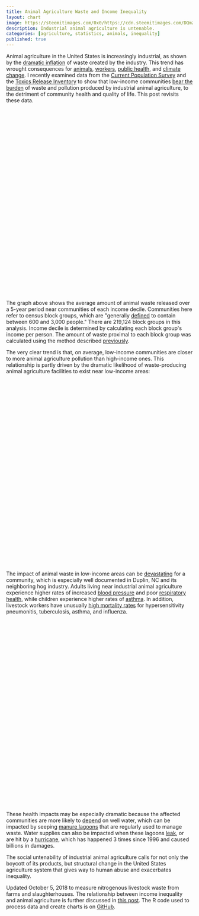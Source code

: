 ```yaml
---
title: Animal Agriculture Waste and Income Inequality
layout: chart
image: https://steemitimages.com/0x0/https://cdn.steemitimages.com/DQmZqALJiQKrkcVWTdRDHVsEpShyrSe9ipaanNJ1UwjXSmD/wasteIncome.png
description: Industrial animal agriculture is untenable.
categories: [agriculture, statistics, animals, inequality]
published: true
---
```


Animal agriculture in the United States is increasingly industrial, as shown by the [dramatic inflation](http://mackfinkel.com/agriculture/statistics/inequality/2018/02/02/waste-years.html) of waste created by the industry. This trend has wrought consequences for [animals](https://www.huffingtonpost.com/2014/03/17/factory-farming-facts_n_4063892.html), [workers](https://www.huffingtonpost.com/2014/03/17/factory-farming-facts_n_4063892.html), [public health](https://www.nytimes.com/2017/05/21/opinion/who-factory-farming-meat-industry-.html), and [climate change](http://www.fao.org/docrep/010/a0701e/a0701e00.HTM). I recently examined data from the [Current Population Survey](https://www.census.gov/programs-surveys/cps.html) and the [Toxics Release Inventory](https://www.epa.gov/toxics-release-inventory-tri-program) to show that low-income communities [bear the burden](http://mackfinkel.com/agriculture/statistics/animals/inequality/2017/12/19/waste-inequality.html) of waste and pollution produced by industrial animal agriculture, to the detriment of community health and quality of life. This post revisits these data.

<div id="htmlwidget-8e30ce73c6cc3f1dd16a" style="width:100%;height:500px;" class="highchart html-widget"></div>

The graph above shows the average amount of animal waste released over a 5-year period near communities of each income decile. Communities here refer to census block groups, which are "generally [defined](https://www.census.gov/geo/reference/gtc/gtc_bg.html) to contain between 600 and 3,000 people." There are 219,124 block groups in this analysis. Income decile is determined by calculating each block group's income per person. The amount of waste proximal to each block group was calculated using the method described [previously](http://mackfinkel.com/agriculture/statistics/animals/inequality/2017/12/19/waste-inequality.html).

The very clear trend is that, on average, low-income communities are closer to more animal agriculture pollution than high-income ones. This relationship is partly driven by the dramatic likelihood of waste-producing animal agriculture facilities to exist near low-income areas:

<div id="htmlwidget-5bb47c7fe6f6e86237cb" style="width:100%;height:500px;" class="highchart html-widget"></div>

The impact of animal waste in low-income areas can be [devastating](https://qz.com/433750/the-world-eats-cheap-bacon-at-the-expense-of-north-carolinas-rural-poor/) for a community, which is especially well documented in Duplin, NC and its neighboring hog industry. Adults living near industrial animal agriculture experience higher rates of increased [blood pressure](https://ehp.niehs.nih.gov/1205109/#tab1) and poor [respiratory health](https://www.ncbi.nlm.nih.gov/pmc/articles/PMC1817701/), while children experience higher rates of [asthma](https://www.ncbi.nlm.nih.gov/pubmed/16818539). In addition, livestock workers have unusually [high mortality rates](http://www.tandfonline.com/doi/abs/10.1080/10599240701881482) for hypersensitivity pneumonitis, tuberculosis, asthma, and influenza.

<div id="htmlwidget-dc7eff1c6603d32ef11f" style="width:100%;height:500px;" class="highchart html-widget"></div>

These health impacts may be especially dramatic because the affected communities are more likely to [depend](https://www.ncbi.nlm.nih.gov/pmc/articles/PMC1637958/) on well water, which can be impacted by seeping [manure lagoons](https://www.youtube.com/watch?v=ayGJ1YSfDXs) that are regularly used to manage waste. Water supplies can also be impacted when these lagoons [leak](http://www.wral.com/news/local/story/144011/), or are hit by a [hurricane](https://grist.org/food/why-the-heck-are-there-pig-farms-in-the-path-of-hurricanes/), which has happened 3 times since 1996 and caused billions in damages.

The social untenability of industrial animal agriculture calls for not only the boycott of its products, but structural change in the United States agriculture system that gives way to human abuse and exacerbates inequality.

<p class="text-muted">Updated October 5, 2018 to measure nitrogenous livestock waste from farms and slaughterhouses. The relationship between income inequality and animal agriculture is further discussed in <a href="http://mackfinkel.com/agriculture/statistics/animals/inequality/2018/06/04/income-animal-waste.html">this post</a>. The R code used to process data and create charts is on <a href="https://github.com/mackfinkel/misc/tree/master/posts/waste_posts">GitHub</a>.</p>

<script type="application/json" data-for="htmlwidget-8e30ce73c6cc3f1dd16a">{"x":{"hc_opts":{"title":{"text":"More toxic animal waste in low-income areas"},"yAxis":{"title":{"text":"Average 5-year waste (lbs)"}},"credits":{"enabled":true,"text":"Source: CPS & TRI, 2011-2015","href":"https://www.epa.gov/toxics-release-inventory-tri-program/tri-basic-data-files-calendar-years-1987-2016"},"exporting":{"enabled":false},"plotOptions":{"series":{"turboThreshold":0},"treemap":{"layoutAlgorithm":"squarified"},"bubble":{"minSize":5,"maxSize":25}},"annotationsOptions":{"enabledButtons":false},"tooltip":{"delayForDisplay":10,"valueDecimals":0,"shape":"rectangle","shared":true},"series":[{"group":"group","data":[{"incomeRounded":1,"wasteProxMean":77818.2612634419,"wasteNear":788,"incomeMedian":10790.1785714286,"nearWasteWasteProxMean":2163999.44043883,"x":1,"y":77818.2612634419},{"incomeRounded":2,"wasteProxMean":89686.8879852993,"wasteNear":628,"incomeMedian":15172.705601907,"nearWasteWasteProxMean":3129472.57392016,"x":2,"y":89686.8879852993},{"incomeRounded":3,"wasteProxMean":99737.6643323587,"wasteNear":456,"incomeMedian":18338.7670255045,"nearWasteWasteProxMean":4792657.23870755,"x":3,"y":99737.6643323587},{"incomeRounded":4,"wasteProxMean":50974.2238392921,"wasteNear":386,"incomeMedian":21073.1396866841,"nearWasteWasteProxMean":2893777.63469018,"x":4,"y":50974.2238392921},{"incomeRounded":5,"wasteProxMean":41370.8195035184,"wasteNear":290,"incomeMedian":23767.9064378665,"nearWasteWasteProxMean":3125922.05848653,"x":5,"y":41370.8195035184},{"incomeRounded":6,"wasteProxMean":38760.3360276407,"wasteNear":267,"incomeMedian":26581.7469204927,"nearWasteWasteProxMean":3181105.78042581,"x":6,"y":38760.3360276407},{"incomeRounded":7,"wasteProxMean":13417.758720382,"wasteNear":243,"incomeMedian":29942.5009167583,"nearWasteWasteProxMean":1209972.62073963,"x":7,"y":13417.758720382},{"incomeRounded":8,"wasteProxMean":14968.1851049502,"wasteNear":185,"incomeMedian":34352.4938147744,"nearWasteWasteProxMean":1772880.38929551,"x":8,"y":14968.1851049502},{"incomeRounded":9,"wasteProxMean":10789.6039541514,"wasteNear":132,"incomeMedian":41286.015037594,"nearWasteWasteProxMean":1791155.99581302,"x":9,"y":10789.6039541514},{"incomeRounded":10,"wasteProxMean":4099.80970184581,"wasteNear":86,"incomeMedian":58435.1081263695,"nearWasteWasteProxMean":1044593.37426565,"x":10,"y":4099.80970184581}],"type":"column","name":"Average 5-year waste (lbs)"}],"xAxis":{"title":{"text":"Income decile"}},"legend":{"enabled":false}},"theme":{"chart":{"backgroundColor":"transparent"}},"conf_opts":{"global":{"Date":null,"VMLRadialGradientURL":"http =//code.highcharts.com/list(version)/gfx/vml-radial-gradient.png","canvasToolsURL":"http =//code.highcharts.com/list(version)/modules/canvas-tools.js","getTimezoneOffset":null,"timezoneOffset":0,"useUTC":true},"lang":{"contextButtonTitle":"Chart context menu","decimalPoint":".","downloadJPEG":"Download JPEG image","downloadPDF":"Download PDF document","downloadPNG":"Download PNG image","downloadSVG":"Download SVG vector image","drillUpText":"Back to {series.name}","invalidDate":null,"loading":"Loading...","months":["January","February","March","April","May","June","July","August","September","October","November","December"],"noData":"No data to display","numericSymbols":["k","M","G","T","P","E"],"printChart":"Print chart","resetZoom":"Reset zoom","resetZoomTitle":"Reset zoom level 1:1","shortMonths":["Jan","Feb","Mar","Apr","May","Jun","Jul","Aug","Sep","Oct","Nov","Dec"],"thousandsSep":" ","weekdays":["Sunday","Monday","Tuesday","Wednesday","Thursday","Friday","Saturday"]}},"type":"chart","fonts":[],"debug":false},"evals":[],"jsHooks":[]}</script>
<script type="application/htmlwidget-sizing" data-for="htmlwidget-8e30ce73c6cc3f1dd16a">{"viewer":{"width":"100%","height":350,"padding":15,"fill":true},"browser":{"width":"100%","height":500,"padding":40,"fill":true}}</script>
<script type="application/json" data-for="htmlwidget-dc7eff1c6603d32ef11f">{"x":{"hc_opts":{"title":{"text":"Income decile by income per capita"},"yAxis":{"title":{"text":"Income per capita"}},"credits":{"enabled":true,"text":"Source: CPS 2011-2015","href":"https://www.census.gov/programs-surveys/cps.html"},"exporting":{"enabled":false},"plotOptions":{"series":{"turboThreshold":0},"treemap":{"layoutAlgorithm":"squarified"},"bubble":{"minSize":5,"maxSize":25}},"annotationsOptions":{"enabledButtons":false},"tooltip":{"delayForDisplay":10,"valueDecimals":0,"shape":"rectangle","shared":true},"series":[{"group":"group","data":[{"incomeRounded":1,"wasteProxMean":77818.2612634419,"wasteNear":788,"incomeMedian":10790.1785714286,"nearWasteWasteProxMean":2163999.44043883,"x":1,"y":10790.1785714286},{"incomeRounded":2,"wasteProxMean":89686.8879852993,"wasteNear":628,"incomeMedian":15172.705601907,"nearWasteWasteProxMean":3129472.57392016,"x":2,"y":15172.705601907},{"incomeRounded":3,"wasteProxMean":99737.6643323587,"wasteNear":456,"incomeMedian":18338.7670255045,"nearWasteWasteProxMean":4792657.23870755,"x":3,"y":18338.7670255045},{"incomeRounded":4,"wasteProxMean":50974.2238392921,"wasteNear":386,"incomeMedian":21073.1396866841,"nearWasteWasteProxMean":2893777.63469018,"x":4,"y":21073.1396866841},{"incomeRounded":5,"wasteProxMean":41370.8195035184,"wasteNear":290,"incomeMedian":23767.9064378665,"nearWasteWasteProxMean":3125922.05848653,"x":5,"y":23767.9064378665},{"incomeRounded":6,"wasteProxMean":38760.3360276407,"wasteNear":267,"incomeMedian":26581.7469204927,"nearWasteWasteProxMean":3181105.78042581,"x":6,"y":26581.7469204927},{"incomeRounded":7,"wasteProxMean":13417.758720382,"wasteNear":243,"incomeMedian":29942.5009167583,"nearWasteWasteProxMean":1209972.62073963,"x":7,"y":29942.5009167583},{"incomeRounded":8,"wasteProxMean":14968.1851049502,"wasteNear":185,"incomeMedian":34352.4938147744,"nearWasteWasteProxMean":1772880.38929551,"x":8,"y":34352.4938147744},{"incomeRounded":9,"wasteProxMean":10789.6039541514,"wasteNear":132,"incomeMedian":41286.015037594,"nearWasteWasteProxMean":1791155.99581302,"x":9,"y":41286.015037594},{"incomeRounded":10,"wasteProxMean":4099.80970184581,"wasteNear":86,"incomeMedian":58435.1081263695,"nearWasteWasteProxMean":1044593.37426565,"x":10,"y":58435.1081263695}],"type":"column","name":"Income"}],"xAxis":{"title":{"text":"Income decile"}},"legend":{"enabled":false}},"theme":{"chart":{"backgroundColor":"transparent"}},"conf_opts":{"global":{"Date":null,"VMLRadialGradientURL":"http =//code.highcharts.com/list(version)/gfx/vml-radial-gradient.png","canvasToolsURL":"http =//code.highcharts.com/list(version)/modules/canvas-tools.js","getTimezoneOffset":null,"timezoneOffset":0,"useUTC":true},"lang":{"contextButtonTitle":"Chart context menu","decimalPoint":".","downloadJPEG":"Download JPEG image","downloadPDF":"Download PDF document","downloadPNG":"Download PNG image","downloadSVG":"Download SVG vector image","drillUpText":"Back to {series.name}","invalidDate":null,"loading":"Loading...","months":["January","February","March","April","May","June","July","August","September","October","November","December"],"noData":"No data to display","numericSymbols":["k","M","G","T","P","E"],"printChart":"Print chart","resetZoom":"Reset zoom","resetZoomTitle":"Reset zoom level 1:1","shortMonths":["Jan","Feb","Mar","Apr","May","Jun","Jul","Aug","Sep","Oct","Nov","Dec"],"thousandsSep":" ","weekdays":["Sunday","Monday","Tuesday","Wednesday","Thursday","Friday","Saturday"]}},"type":"chart","fonts":[],"debug":false},"evals":[],"jsHooks":[]}</script>
<script type="application/htmlwidget-sizing" data-for="htmlwidget-dc7eff1c6603d32ef11f">{"viewer":{"width":"100%","height":350,"padding":15,"fill":true},"browser":{"width":"100%","height":500,"padding":40,"fill":true}}</script>
<script type="application/json" data-for="htmlwidget-5bb47c7fe6f6e86237cb">{"x":{"hc_opts":{"title":{"text":"Low-income areas near more waste producing facilities"},"yAxis":{"title":{"text":"Block groups near waste producing facilities"}},"credits":{"enabled":true,"text":"Source: CPS & TRI, 2011-2015","href":"https://www.epa.gov/toxics-release-inventory-tri-program/tri-basic-data-files-calendar-years-1987-2016"},"exporting":{"enabled":false},"plotOptions":{"series":{"turboThreshold":0},"treemap":{"layoutAlgorithm":"squarified"},"bubble":{"minSize":5,"maxSize":25}},"annotationsOptions":{"enabledButtons":false},"tooltip":{"delayForDisplay":10,"valueDecimals":0,"shape":"rectangle","shared":true},"series":[{"group":"group","data":[{"incomeRounded":1,"wasteProxMean":77818.2612634419,"wasteNear":788,"incomeMedian":10790.1785714286,"nearWasteWasteProxMean":2163999.44043883,"x":1,"y":788},{"incomeRounded":2,"wasteProxMean":89686.8879852993,"wasteNear":628,"incomeMedian":15172.705601907,"nearWasteWasteProxMean":3129472.57392016,"x":2,"y":628},{"incomeRounded":3,"wasteProxMean":99737.6643323587,"wasteNear":456,"incomeMedian":18338.7670255045,"nearWasteWasteProxMean":4792657.23870755,"x":3,"y":456},{"incomeRounded":4,"wasteProxMean":50974.2238392921,"wasteNear":386,"incomeMedian":21073.1396866841,"nearWasteWasteProxMean":2893777.63469018,"x":4,"y":386},{"incomeRounded":5,"wasteProxMean":41370.8195035184,"wasteNear":290,"incomeMedian":23767.9064378665,"nearWasteWasteProxMean":3125922.05848653,"x":5,"y":290},{"incomeRounded":6,"wasteProxMean":38760.3360276407,"wasteNear":267,"incomeMedian":26581.7469204927,"nearWasteWasteProxMean":3181105.78042581,"x":6,"y":267},{"incomeRounded":7,"wasteProxMean":13417.758720382,"wasteNear":243,"incomeMedian":29942.5009167583,"nearWasteWasteProxMean":1209972.62073963,"x":7,"y":243},{"incomeRounded":8,"wasteProxMean":14968.1851049502,"wasteNear":185,"incomeMedian":34352.4938147744,"nearWasteWasteProxMean":1772880.38929551,"x":8,"y":185},{"incomeRounded":9,"wasteProxMean":10789.6039541514,"wasteNear":132,"incomeMedian":41286.015037594,"nearWasteWasteProxMean":1791155.99581302,"x":9,"y":132},{"incomeRounded":10,"wasteProxMean":4099.80970184581,"wasteNear":86,"incomeMedian":58435.1081263695,"nearWasteWasteProxMean":1044593.37426565,"x":10,"y":86}],"type":"column","name":"Block groups near waste producing facilities"}],"xAxis":{"title":{"text":"Income decile"}},"legend":{"enabled":false}},"theme":{"chart":{"backgroundColor":"transparent"}},"conf_opts":{"global":{"Date":null,"VMLRadialGradientURL":"http =//code.highcharts.com/list(version)/gfx/vml-radial-gradient.png","canvasToolsURL":"http =//code.highcharts.com/list(version)/modules/canvas-tools.js","getTimezoneOffset":null,"timezoneOffset":0,"useUTC":true},"lang":{"contextButtonTitle":"Chart context menu","decimalPoint":".","downloadJPEG":"Download JPEG image","downloadPDF":"Download PDF document","downloadPNG":"Download PNG image","downloadSVG":"Download SVG vector image","drillUpText":"Back to {series.name}","invalidDate":null,"loading":"Loading...","months":["January","February","March","April","May","June","July","August","September","October","November","December"],"noData":"No data to display","numericSymbols":["k","M","G","T","P","E"],"printChart":"Print chart","resetZoom":"Reset zoom","resetZoomTitle":"Reset zoom level 1:1","shortMonths":["Jan","Feb","Mar","Apr","May","Jun","Jul","Aug","Sep","Oct","Nov","Dec"],"thousandsSep":" ","weekdays":["Sunday","Monday","Tuesday","Wednesday","Thursday","Friday","Saturday"]}},"type":"chart","fonts":[],"debug":false},"evals":[],"jsHooks":[]}</script>
<script type="application/htmlwidget-sizing" data-for="htmlwidget-5bb47c7fe6f6e86237cb">{"viewer":{"width":"100%","height":350,"padding":15,"fill":true},"browser":{"width":"100%","height":500,"padding":40,"fill":true}}</script>
